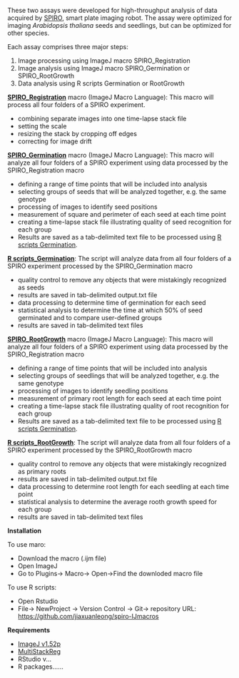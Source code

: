
These two assays were developed for high-throughput analysis of data acquired by [SPIRO](https://www.alyonaminina.org/spiro), smart plate imaging robot. The assay were optimized for imaging <i>Arabidopsis thaliana</i> seeds and seedlings, but can be optimized for other species. 


Each assay comprises three major steps:
1. Image processing using ImageJ macro SPIRO_Registration
2. Image analysis using ImageJ macro SPIRO_Germination or SPIRO_RootGrowth
3. Data analysis using R scripts Germination or RootGrowth



[**SPIRO_Registration**](https://github.com/jiaxuanleong/spiro-IJmacros/blob/master/SPIRO_Registration) macro (ImageJ Macro Language):
This macro will process all four folders of a SPIRO experiment.

- combining separate images into one time-lapse stack file
- setting the scale
- resizing the stack by cropping off edges
- correcting for image drift


[**SPIRO_Germination**](https://github.com/jiaxuanleong/spiro-IJmacros/blob/master/SPIRO_Germination) macro (ImageJ Macro Language):
This macro will analyze all four folders of a SPIRO experiment using data processed by the SPIRO_Registration macro

- defining a range of time points that will be included into analysis
- selecting groups of seeds that will be analyzed together, e.g. the same genotype
- processing of images to identify seed positions 
- measurement of square and perimeter of each seed at each time point
- creating a time-lapse stack file illustrating quality of seed recognition for each group
- Results are saved as a tab-delimited text file to be processed using [R scripts Germination](https://github.com/jiaxuanleong/spiro-IJmacros/tree/master/germination).

[**R scripts_Germination**](https://github.com/jiaxuanleong/spiro-IJmacros/blob/master/SPIRO_Germination):
The script will analyze data from all four folders of a SPIRO experiment processed by the SPIRO_Germination macro

- quality control to remove any objects that were mistakingly recognized as seeds
- results are saved in tab-delimited output.txt file
- data processing to determine time of germination for each seed
- statistical analysis to determine the time at which 50% of seed germinated and to compare user-defined groups
- results are saved in tab-delimited text files


[**SPIRO_RootGrowth**](https://github.com/jiaxuanleong/spiro-IJmacros/blob/master/SPIRO_RootGrowth) macro (ImageJ Macro Language):
This macro will analyze all four folders of a SPIRO experiment using data processed by the SPIRO_Registration macro

- defining a range of time points that will be included into analysis
- selecting groups of seedlings that will be analyzed together, e.g. the same genotype
- processing of images to identify seedling positions 
- measurement of primary root length for each seed at each time point
- creating a time-lapse stack file illustrating quality of root recognition for each group
- Results are saved as a tab-delimited text file to be processed using [R scripts Germination](https://github.com/jiaxuanleong/spiro-IJmacros/tree/master/).

[**R scripts_RootGrowth**](https://github.com/jiaxuanleong/spiro-IJmacros/blob/master/):
The script will analyze data from all four folders of a SPIRO experiment processed by the SPIRO_RootGrowth macro

- quality control to remove any objects that were mistakingly recognized as primary roots
- results are saved in tab-delimited output.txt file
- data processing to determine root length for each seedling at each time point
- statistical analysis to determine the average rooth growth speed for each group
- results are saved in tab-delimited text files



<b>Installation</b>

To use maro:
- Download the macro (.ijm file)
- Open ImageJ
- Go to Plugins-> Macro-> Open->Find the downloded macro file

To use R scripts:
- Open Rstudio
- File-> NewProject -> Version Control -> Git-> repository URL: https://github.com/jiaxuanleong/spiro-IJmacros 



<b>Requirements</b>

- [ImageJ v1.52p](https://imagej.net/Fiji/Downloads)
- [MultiStackReg](http://bradbusse.net/sciencedownloads.html)
- RStudio v...
- R packages......
